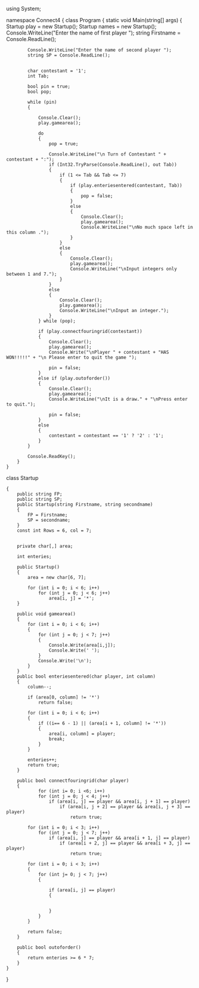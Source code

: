 using System;

namespace Connect4
{
    class Program
    {
        static void Main(string[] args)
        {
            Startup play = new Startup();
            Startup names = new Startup();
            Console.WriteLine("Enter the name of first player ");
            string Firstname = Console.ReadLine();

            Console.WriteLine("Enter the name of second player ");
            string SP = Console.ReadLine();


            char contestant = '1';
            int Tab;

            bool pin = true;
            bool pop;

            while (pin)
            {

                Console.Clear();
                play.gamearea();

                do
                {
                    pop = true;

                    Console.WriteLine("\n Turn of Contestant " + contestant + ":");
                    if (Int32.TryParse(Console.ReadLine(), out Tab))
                    {
                        if (1 <= Tab && Tab <= 7)
                        {
                            if (play.enteriesentered(contestant, Tab))
                            {
                                pop = false;
                            }
                            else
                            {
                                Console.Clear();
                                play.gamearea();
                                Console.WriteLine("\nNo much space left in this column .");
                            }
                        }
                        else
                        {
                            Console.Clear();
                            play.gamearea();
                            Console.WriteLine("\nInput integers only between 1 and 7.");
                        }
                    }
                    else
                    {
                        Console.Clear();
                        play.gamearea();
                        Console.WriteLine("\nInput an integer.");
                    }
                } while (pop);

                if (play.connectfouringrid(contestant))
                {
                    Console.Clear();
                    play.gamearea();
                    Console.Write("\nPlayer " + contestant + "HAS WON!!!!!" + "\n Please enter to quit the game ");

                    pin = false;
                }
                else if (play.outoforder())
                {
                    Console.Clear();
                    play.gamearea();
                    Console.WriteLine("\nIt is a draw." + "\nPress enter to quit.");

                    pin = false;
                }
                else
                {
                    contestant = contestant == '1' ? '2' : '1';
                }
            }

            Console.ReadKey();
        }
    }
 class Startup

    {
        public string FP;
        public string SP;
        public Startup(string Firstname, string secondname)
        {
            FP = Firstname;
            SP = secondname;
        }
        const int Rows = 6, col = 7;
        

        private char[,] area;

        int enteries;

        public Startup()
        {
            area = new char[6, 7];

            for (int i = 0; i < 6; i++)
                for (int j = 0; j < 6; j++)
                    area[i, j] = '*';
        }

        public void gamearea()
        {
            for (int i = 0; i < 6; i++)
            {
                for (int j = 0; j < 7; j++)
                {
                    Console.Write(area[i,j]);
                    Console.Write(' ');
                }
                Console.Write('\n');
            }
        }
        public bool enteriesentered(char player, int column)
        {
            column--;

            if (area[0, column] != '*')
                return false;

            for (int i = 0; i < 6; i++)
            {
                if ((i== 6 - 1) || (area[i + 1, column] != '*'))
                {
                    area[i, column] = player;
                    break;
                }
            }

            enteries++;
            return true;
        }

        public bool connectfouringrid(char player)
        {
                for (int i= 0; i <6; i++)
                for (int j = 0; j < 4; j++)
                    if (area[i, j] == player && area[i, j + 1] == player)
                        if (area[i, j + 2] == player && area[i, j + 3] == player)
                            return true;

            for (int i = 0; i < 3; i++)
                for (int j = 0; j < 7; j++)
                    if (area[i, j] == player && area[i + 1, j] == player)
                        if (area[i + 2, j] == player && area[i + 3, j] == player)
                            return true;

            for (int i = 0; i < 3; i++)
            {
                for (int j= 0; j < 7; j++)
                {

                    if (area[i, j] == player)
                    {


                    }
                }
            }

            return false;
        }

        public bool outoforder()
        {
            return enteries >= 6 * 7;
        }
    }
}

